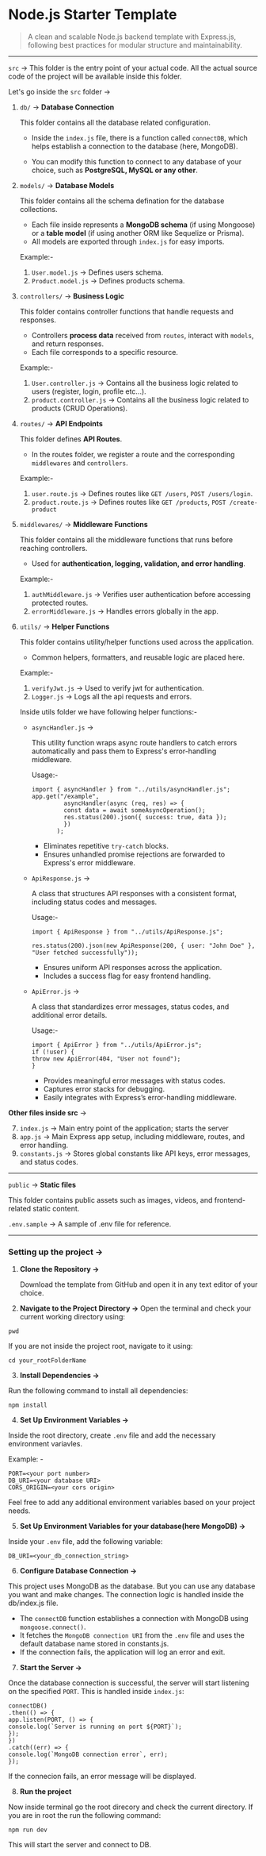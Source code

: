# Node.js Starter Template

> A clean and scalable Node.js backend template with Express.js, following best practices for modular structure and maintainability.

---

`src` -> This folder is the entry point of your actual code. All the actual source code of the project will be available inside this folder.

Let's go inside the `src` folder ->

1. `db/` -> **Database Connection**

   This folder contains all the database related configuration.

   - Inside the `index.js` file, there is a function called `connectDB`, which helps establish a connection to the database (here, MongoDB).

   - You can modify this function to connect to any database of your choice, such as **PostgreSQL, MySQL or any other**.

2. `models/` -> **Database Models**

   This folder contains all the schema defination for the database collections.

   - Each file inside represents a **MongoDB schema** (if using Mongoose) or a **table model** (if using another ORM like Sequelize or Prisma).
   - All models are exported through `index.js` for easy imports.

   Example:-

   1. `User.model.js` -> Defines users schema.
   2. `Product.model.js` -> Defines products schema.

3. `controllers/` -> **Business Logic**

   This folder contains controller functions that handle requests and responses.

   - Controllers **process data** received from `routes`, interact with `models`, and return responses.
   - Each file corresponds to a specific resource.

   Example:-

   1. `User.controller.js` -> Contains all the business logic related to users (register, login, profile etc...).
   2. `product.controller.js` -> Contains all the business logic related to products (CRUD Operations).

4. `routes/` -> **API Endpoints**

   This folder defines **API Routes**.

   - In the routes folder, we register a route and the corresponding `middlewares` and `controllers`.

   Example:-

   1. `user.route.js` -> Defines routes like `GET /users`, `POST /users/login`.
   2. `product.route.js` -> Defines routes like `GET /products`, `POST /create-product`

5. `middlewares/` -> **Middleware Functions**

   This folder contains all the middleware functions that runs before reaching controllers.

   - Used for **authentication, logging, validation, and error handling**.

   Example:-

   1. `authMiddleware.js` -> Verifies user authentication before accessing protected routes.
   2. `errorMiddleware.js` -> Handles errors globally in the app.

6. `utils/` -> **Helper Functions**

   This folder contains utility/helper functions used across the application.

   - Common helpers, formatters, and reusable logic are placed here.

   Example:-

   1. `verifyJwt.js` -> Used to verify jwt for authentication.
   2. `Logger.js` -> Logs all the api requests and errors.

   Inside utils folder we have following helper functions:-

   - `asyncHandler.js` ->

     This utility function wraps async route handlers to catch errors automatically and pass them to Express's error-handling middleware.

     Usage:-

     ```
     import { asyncHandler } from "../utils/asyncHandler.js";
     app.get("/example",
              asyncHandler(async (req, res) => {
              const data = await someAsyncOperation();
              res.status(200).json({ success: true, data });
              })
            );
     ```

     - Eliminates repetitive `try-catch` blocks.
     - Ensures unhandled promise rejections are forwarded to Express's error middleware.

   - `ApiResponse.js` ->

     A class that structures API responses with a consistent format, including status codes and messages.

     Usage:-

     ```
     import { ApiResponse } from "../utils/ApiResponse.js";

     res.status(200).json(new ApiResponse(200, { user: "John Doe" }, "User fetched successfully"));
     ```

     - Ensures uniform API responses across the application.
     - Includes a success flag for easy frontend handling.

   - `ApiError.js` ->

     A class that standardizes error messages, status codes, and additional error details.

     Usage:-

     ```
     import { ApiError } from "../utils/ApiError.js";
     if (!user) {
     throw new ApiError(404, "User not found");
     }
     ```

     - Provides meaningful error messages with status codes.
     - Captures error stacks for debugging.
     - Easily integrates with Express’s error-handling middleware.

**Other files inside src** ->

7. `index.js` -> Main entry point of the application; starts the server
8. `app.js` -> Main Express app setup, including middleware, routes, and error handling.
9. `constants.js` -> Stores global constants like API keys, error messages, and status codes.

---

`public` -> **Static files**

This folder contains public assets such as images, videos, and frontend-related static content.

`.env.sample` -> A sample of .env file for reference.

---

### Setting up the project ->

1. **Clone the Repository ->**

   Download the template from GitHub and open it in any text editor of your choice.

2. **Navigate to the Project Directory ->**
   Open the terminal and check your current working directory using:

```
pwd
```

If you are not inside the project root, navigate to it using:

```
cd your_rootFolderName
```

3. **Install Dependencies ->**

Run the following command to install all dependencies:

```
npm install
```

4. **Set Up Environment Variables ->**

Inside the root directory, create `.env` file and add the necessary environment variavles.

Example: -

```
PORT=<your port number>
DB_URI=<your database URI>
CORS_ORIGIN=<your cors origin>
```

Feel free to add any additional environment variables based on your project needs.

5. **Set Up Environment Variables for your database(here MongoDB) ->**

Inside your `.env` file, add the following variable:

```
DB_URI=<your_db_connection_string>
```

6. **Configure Database Connection ->**

This project uses MongoDB as the database. But you can use any database you want and make changes. The connection logic is handled inside the db/index.js file.

- The `connectDB` function establishes a connection with MongoDB using `mongoose.connect()`.
- It fetches the `MongoDB connection URI` from the `.env` file and uses the default database name stored in constants.js.
- If the connection fails, the application will log an error and exit.

7. **Start the Server ->**

Once the database connection is successful, the server will start listening on the specified `PORT`.
This is handled inside `index.js`:

```
connectDB()
.then(() => {
app.listen(PORT, () => {
console.log(`Server is running on port ${PORT}`);
});
})
.catch((err) => {
console.log(`MongoDB connection error`, err);
});
```

If the connecion fails, an error message will be displayed.

8. **Run the project**

Now inside terminal go the root direcory and check the current directory. If you are in root the run the following command:

```
npm run dev
```

This will start the server and connect to DB.

